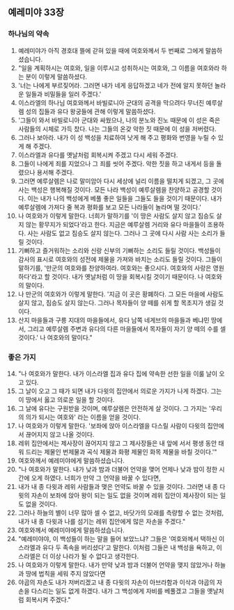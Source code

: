 ## 예레미야 33장

### 하나님의 약속
1. 예레미야가 아직 경호대 뜰에 갇혀 있을 때에 여호와께서 두 번째로 그에게 말씀하셨습니다.
2. "일을 계획하시는 여호와, 일을 이루시고 성취하시는 여호와, 그 이름을 여호와라 하는 분이 이렇게 말씀하셨다.
3. '너는 나에게 부르짖어라. 그러면 내가 네게 응답하겠고 네가 전에 알지 못하던 놀라운 일들과 비밀들을 일러 주겠다.'
4. 이스라엘의 하나님 여호와께서 바빌로니아 군대의 공격을 막으려다 무너진 예루살렘 성의 집들과 유다 왕궁들에 관해 이렇게 말씀하셨다.
5. '그들이 와서 바빌로니아 군대와 싸웠으나, 나의 분노와 진노 때문에 이 성은 죽은 사람들의 시체로 가득 찼다. 나는 그들의 온갖 악한 짓 때문에 이 성을 저버렸다.
6. 그러나 보아라. 내가 이 성 백성을 치료하여 낫게 해 주고 평화와 번영을 누릴 수 있게 해 주겠다.
7. 이스라엘과 유다를 옛날처럼 회복시켜 주겠고 다시 세워 주겠다.
8. 그들이 나에게 죄를 지었으나 그 죄를 씻어 주겠다. 악한 짓을 하고 내게서 등을 돌렸으나 용서해 주겠다.
9. 그러면 예루살렘은 나로 말미암아 다시 세상에 널리 이름을 떨치게 되겠고, 그 곳에 사는 백성은 행복해질 것이다. 모든 나라 백성이 예루살렘을 찬양하고 공경할 것이다. 이는 내가 나의 백성에게 베풀 좋은 일들을 그들도 들을 것이기 때문이다. 내가 예루살렘에 가져다 줄 복과 평화를 보고 모든 나라들이 놀라며 떨 것이다.'
10. 나 여호와가 이렇게 말한다. 너희가 말하기를 '이 땅은 사람도 살지 않고 짐승도 살지 않는 황무지가 되었다'라고 한다. 지금은 예루살렘 거리와 유다 마을들이 조용하다. 사는 사람도 없고 짐승도 살지 않는다. 그러나 그 곳에 다시 사람 사는 소리가 들릴 것이다.
11. 기뻐하고 즐거워하는 소리와 신랑 신부의 기뻐하는 소리도 들릴 것이다. 백성들이 감사의 표시로 여호와의 성전에 제물을 가져와 바치는 소리도 들릴 것이다. 그들이 말하기를, '만군의 여호와를 찬양하여라. 여호와는 좋으시다. 여호와의 사랑은 영원하다'라고 할 것이다. 내가 옛날처럼 이 땅을 회복시킬 것이기 때문이다. 나 여호와의 말이다.
12. 나 만군의 여호와가 이렇게 말한다. '지금 이 곳은 황폐하다. 그 모든 마을에 사람도 살지 않고, 짐승도 살지 않는다. 그러나 목자들이 양 떼를 쉬게 할 목초지가 생길 것이다.
13. 산지 마을들과 구릉 지대의 마을들에서, 유다 남쪽 네게브의 마을들과 베냐민 땅에서, 그리고 예루살렘 주변과 유다의 다른 마을들에서 목자들이 자기 양 떼의 수를 셀 것이다.' 나 여호와의 말이다."
### 좋은 가지
14. "나 여호와가 말한다. 내가 이스라엘 집과 유다 집에 약속한 선한 일을 이룰 날이 오고 있다.
15. 그 날이 오고 그 때가 되면 내가 다윗의 집안에서 의로운 가지가 나게 하겠다. 그는 이 땅에서 옳고 의로운 일을 할 것이다.
16. 그 날에 유다는 구원받을 것이며, 예루살렘은 안전하게 살 것이다. 그 가지는 '우리의 의가 되시는 여호와' 라는 이름을 얻을 것이다.
17. 나 여호와가 이렇게 말한다. '보좌에 앉아 이스라엘을 다스릴 사람이 다윗의 집안에서 끊어지지 않고 나올 것이다.
18. 레위 집안에서는 제사장이 끊어지지 않고 그 제사장들은 내 앞에 서서 평생 동안 태워 드리는 제물인 번제물과 곡식 제물과 화평 제물인 화목 제물을 바칠 것이다.'"
19. 여호와께서 예레미야에게 말씀하셨습니다.
20. "나 여호와가 말한다. 내가 낮과 밤과 더불어 언약을 맺어 언제나 낮과 밤이 정한 시간에 오게 하였다. 너희가 만약 그 언약을 바꿀 수 있다면,
21. 내가 내 종 다윗과 레위 사람들과 맺은 언약도 바꿀 수 있을 것이다. 그러면 내 종 다윗의 자손이 보좌에 앉아 왕이 되는 일도 없을 것이며 레위 집안이 제사장이 되는 일도 없을 것이다.
22. 그러나 하늘의 별이 너무 많아 셀 수 없고, 바닷가의 모래를 측량할 수 없는 것처럼, 내가 내 종 다윗과 나를 섬기는 레위 집안에게 많은 자손을 주겠다."
23. 여호와께서 예레미야에게 말씀하셨습니다.
24. "예레미야야, 이 백성들이 하는 말을 들어 보았느냐? 그들은 '여호와께서 택하신 이스라엘과 유다 두 족속을 버리셨다'고 말한다. 이처럼 그들은 내 백성을 욕하고, 이스라엘은 더 이상 나라가 될 수 없다고 생각한다.
25. 나 여호와가 이렇게 말한다. 내가 만약 낮과 밤과 더불어 언약을 맺지 않았거나 하늘과 땅에 법칙을 세워 주지 않았다면
26. 야곱의 자손도 내가 저버리겠고 내 종 다윗의 자손이 아브라함과 이삭과 야곱의 자손을 다스리는 일도 없게 하겠다. 내가 그 백성에게 자비를 베풀겠고 그들을 옛날처럼 회복시켜 주겠다."